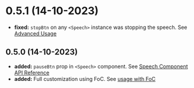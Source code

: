 # 0.5.1 (14-10-2023)
- **fixed:** `stopBtn` on any `<Speech>` instance was stopping the speech. See [Advanced Usage](https://www.npmjs.com/package/react-text-to-speech#advanced-usage)
## 0.5.0 (14-10-2023)
- **added:** `pauseBtn` prop in `<Speech>` component. See [Speech Component API Reference](https://www.npmjs.com/package/react-text-to-speech#speech-component-api-reference)
- **added:** Full customization using FoC. See [usage with FoC](https://www.npmjs.com/package/react-text-to-speech#full-customization)